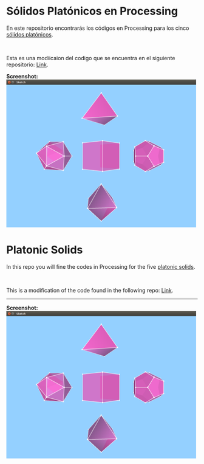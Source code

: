 <h1>Sólidos Platónicos en Processing</h1>

<p>En este repositorio encontrarás los códigos en Processing para los cinco <a href="https://es.wikipedia.org/wiki/S%C3%B3lidos_plat%C3%B3nicos">sólidos platónicos</a>.</p>

<br>

<p>Esta es una modiicaion del codigo que se encuentra en el siguiente repositorio: <a href="https://github.com/jpcarrascal/ProcessingPlatonicSolids">Link</a>.</p>

<strong>Screenshot:</strong>
<br>
<img width="500px" src="sample-image.png">

<h1>Platonic Solids</h1>

<p>In this repo you will fine the codes in Processing for the five <a href="https://en.wikipedia.org/wiki/Platonic_solid">platonic solids</a>.</p>

<br>

<p>This is a modification of the code found in the following repo: <a href="https://github.com/jpcarrascal/ProcessingPlatonicSolids">Link</a>.</p>

<hr>

<strong>Screenshot:</strong>
<br>
<img width="500px" src="sample-image.png">